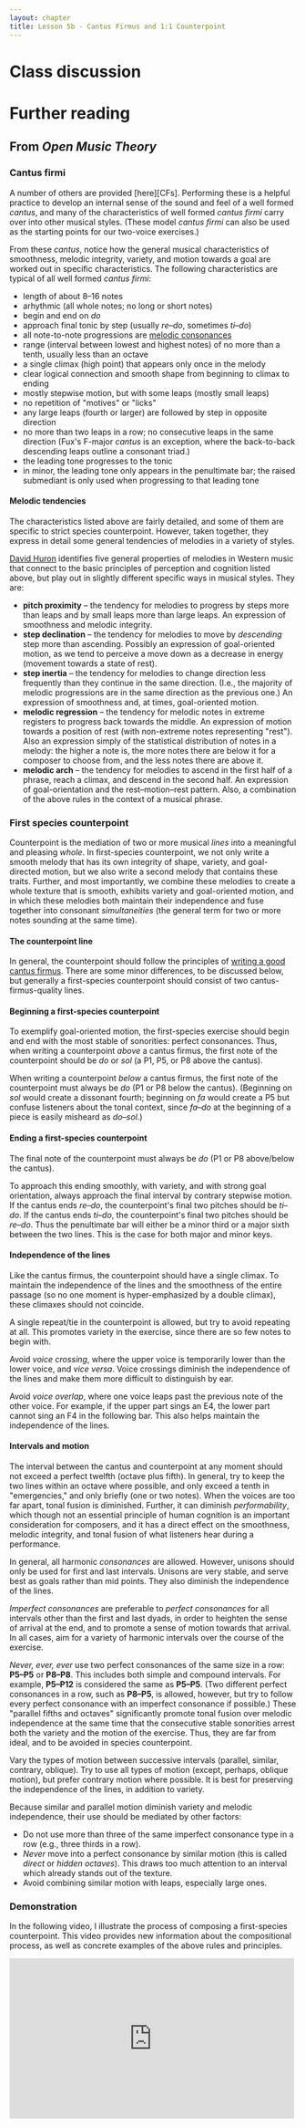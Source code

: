 ```yaml
---
layout: chapter
title: Lesson 5b - Cantus Firmus and 1:1 Counterpoint
---
```


# Class discussion

# Further reading

## From *Open Music Theory*

### Cantus firmi

A number of others are provided [here][CFs]. Performing these is a helpful practice to develop an internal sense of the sound and feel of a well formed *cantus*, and many of the characteristics of well formed *cantus firmi* carry over into other musical styles. (These model *cantus firmi* can also be used as the starting points for our two-voice exercises.)

From these *cantus*, notice how the general musical characteristics of smoothness, melodic integrity, variety, and motion towards a goal are worked out in specific characteristics. The following characteristics are typical of all well formed *cantus firmi*:

- length of about 8–16 notes  
- arhythmic (all whole notes; no long or short notes)  
- begin and end on *do*  
- approach final tonic by step (usually *re*–*do*, sometimes *ti*–*do*)  
- all note-to-note progressions are [melodic consonances](intervals.html)  
- range (interval between lowest and highest notes) of no more than a tenth, usually less than an octave  
- a single climax (high point) that appears only once in the melody  
- clear logical connection and smooth shape from beginning to climax to ending  
- mostly stepwise motion, but with some leaps (mostly small leaps)  
- no repetition of "motives" or "licks"  
- any large leaps (fourth or larger) are followed by step in opposite direction  
- no more than two leaps in a row; no consecutive leaps in the same direction (Fux's F-major *cantus* is an exception, where the back-to-back descending leaps outline a consonant triad.)  
- the leading tone progresses to the tonic  
- in minor, the leading tone only appears in the penultimate bar; the raised submediant is only used when progressing to that leading tone

#### Melodic tendencies

The characteristics listed above are fairly detailed, and some of them are specific to strict species counterpoint. However, taken together, they express in detail some general tendencies of melodies in a variety of styles.

[David Huron](https://openlibrary.org/works/OL5851060W/Sweet_Anticipation) identifies five general properties of melodies in Western music that connect to the basic principles of perception and cognition listed above, but play out in slightly different specific ways in musical styles. They are:

- **pitch proximity** – the tendency for melodies to progress by steps more than leaps and by small leaps more than large leaps. An expression of smoothness and melodic integrity.  
- **step declination** – the tendency for melodies to move by *descending* step more than ascending. Possibly an expression of goal-oriented motion, as we tend to perceive a move down as a decrease in energy (movement towards a state of rest).  
- **step inertia** – the tendency for melodies to change direction less frequently than they continue in the same direction. (I.e., the majority of melodic progressions are in the same direction as the previous one.) An expression of smoothness and, at times, goal-oriented motion.  
- **melodic regression** – the tendency for melodic notes in extreme registers to progress back towards the middle. An expression of motion towards a position of rest (with non-extreme notes representing "rest"). Also an expression simply of the statistical distribution of notes in a melody: the higher a note is, the more notes there are below it for a composer to choose from, and the less notes there are above it.  
- **melodic arch** – the tendency for melodies to ascend in the first half of a phrase, reach a climax, and descend in the second half. An expression of goal-orientation and the rest–motion–rest pattern. Also, a combination of the above rules in the context of a musical phrase.

### First species counterpoint

Counterpoint is the mediation of two or more musical *lines* into a meaningful and pleasing *whole*. In first-species counterpoint, we not only write a smooth melody that has its own integrity of shape, variety, and goal-directed motion, but we also write a second melody that contains these traits. Further, and most importantly, we combine these melodies to create a whole texture that is smooth, exhibits variety and goal-oriented motion, and in which these melodies both maintain their independence and fuse together into consonant *simultaneities* (the general term for two or more notes sounding at the same time).

#### The counterpoint line

In general, the counterpoint should follow the principles of [writing a good cantus firmus][CF]. There are some minor differences, to be discussed below, but generally a first-species counterpoint should consist of two cantus-firmus-quality lines.

#### Beginning a first-species counterpoint

To exemplify goal-oriented motion, the first-species exercise should begin and end with the most stable of sonorities: perfect consonances. Thus, when writing a counterpoint *above* a cantus firmus, the first note of the counterpoint should be *do* or *sol* (a P1, P5, or P8 above the cantus).

When writing a counterpoint *below* a cantus firmus, the first note of the counterpoint must always be *do* (P1 or P8 below the cantus). (Beginning on *sol* would create a dissonant fourth; beginning on *fa* would create a P5 but confuse listeners about the tonal context, since *fa–do* at the beginning of a piece is easily misheard as *do–sol*.)

#### Ending a first-species counterpoint

The final note of the counterpoint must always be *do* (P1 or P8 above/below the cantus).

To approach this ending smoothly, with variety, and with strong goal orientation, always approach the final interval by contrary stepwise motion. If the cantus ends *re*–*do*, the counterpoint's final two pitches should be *ti*–*do*. If the cantus ends *ti*–*do*, the counterpoint's final two pitches should be *re*–*do*. Thus the penultimate bar will either be a minor third or a major sixth between the two lines. This is the case for both major and minor keys.

#### Independence of the lines

Like the cantus firmus, the counterpoint should have a single climax. To maintain the independence of the lines and the smoothness of the entire passage (so no one moment is hyper-emphasized by a double climax), these climaxes should not coincide.

A single repeat/tie in the counterpoint is allowed, but try to avoid repeating at all. This promotes variety in the exercise, since there are so few notes to begin with.

Avoid *voice crossing*, where the upper voice is temporarily lower than the lower voice, and *vice versa*. Voice crossings diminish the independence of the lines and make them more difficult to distinguish by ear.

Avoid *voice overlap*, where one voice leaps past the previous note of the other voice. For example, if the upper part sings an E4, the lower part cannot sing an F4 in the following bar. This also helps maintain the independence of the lines.


#### Intervals and motion

The interval between the cantus and counterpoint at any moment should not exceed a perfect twelfth (octave plus fifth). In general, try to keep the two lines within an octave where possible, and only exceed a tenth in "emergencies," and only briefly (one or two notes). When the voices are too far apart, tonal fusion is diminished. Further, it can diminish *performability*, which though not an essential principle of human cognition is an important consideration for composers, and it has a direct effect on the smoothness, melodic integrity, and tonal fusion of what listeners hear during a performance.

In general, all harmonic *consonances* are allowed. However, unisons should only be used for first and last intervals. Unisons are very stable, and serve best as goals rather than mid points. They also diminish the independence of the lines.

*Imperfect consonances* are preferable to *perfect consonances* for all intervals other than the first and last dyads, in order to heighten the sense of arrival at the end, and to promote a sense of motion towards that arrival. In all cases, aim for a variety of harmonic intervals over the course of the exercise.

*Never, ever, ever* use two perfect consonances of the same size in a row: **P5–P5** or **P8–P8**. This includes both simple and compound intervals. For example, **P5–P12** is considered the same as **P5–P5**. (Two different perfect consonances in a row, such as **P8–P5**, is allowed, however, but try to follow every perfect consonance with an imperfect consonance if possible.) These "parallel fifths and octaves" significantly promote tonal fusion over melodic independence at the same time that the consecutive stable sonorities arrest both the variety and the motion of the exercise. Thus, they are far from ideal, and to be avoided in species counterpoint.

Vary the types of motion between successive intervals (parallel, similar, contrary, oblique). Try to use all types of motion (except, perhaps, oblique motion), but prefer contrary motion where possible. It is best for preserving the independence of the lines, in addition to variety. 

Because similar and parallel motion diminish variety and melodic independence, their use should be mediated by other factors:

- Do not use more than three of the same imperfect consonance type in a row (e.g., three thirds in a row).  
- *Never* move into a perfect consonance by similar motion (this is called *direct* or *hidden octaves*). This draws too much attention to an interval which already stands out of the texture.  
- Avoid combining similar motion with leaps, especially large ones.

### Demonstration

In the following video, I illustrate the process of composing a first-species counterpoint. This video provides new information about the compositional process, as well as concrete examples of the above rules and principles.

<iframe src="http://player.vimeo.com/video/56828309" width="500" height="281" frameborder="0" webkitAllowFullScreen mozallowfullscreen allowFullScreen></iframe><br/>

[CF]: cantusFirmus.html